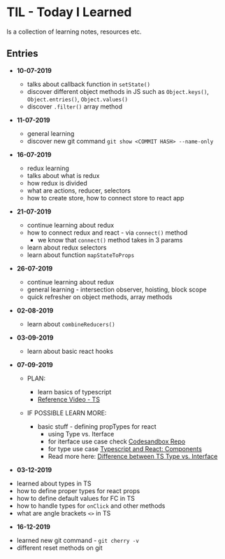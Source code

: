 # TIL - Today I Learned

Is a collection of learning notes, resources etc.

## Entries

* **10-07-2019**
  - talks about callback function in ```setState()```
  - discover different object methods in JS such as ```Object.keys()```, ```Object.entries()```, ```Object.values()```
  - discover ```.filter()``` array method

* **11-07-2019**
  - general learning
  - discover new git command ```git show <COMMIT HASH> --name-only```

* **16-07-2019**
  - redux learning
  - talks about what is redux
  - how redux is divided
  - what are actions, reducer, selectors
  - how to create store, how to connect store to react app

* **21-07-2019**
  - continue learning about redux
  - how to connect redux and react - via ```connect()``` method
    - we know that ```connect()``` method takes in 3 params
  - learn about redux selectors
  - learn about function ```mapStateToProps```

* **26-07-2019**
  - continue learning about redux
  - general learning - intersection observer, hoisting, block scope
  - quick refresher on object methods, array methods

* **02-08-2019**
  - learn about ```combineReducers()```

* **03-09-2019**
  - learn about basic react hooks

* **07-09-2019**
  - PLAN:
    - learn basics of typescript
    - [Reference Video - TS](https://www.youtube.com/watch?v=NjN00cM18Z4)

  - IF POSSIBLE LEARN MORE:
    - basic stuff - defining propTypes for react
      - using Type vs. Iterface
      - for iterface use case check [Codesandbox Repo](https://github.com/codesandbox/codesandbox-client/blob/master/packages/app/src/app/components/Alert/Alert.tsx) 
      - for type use case [Typescript and React: Components](https://fettblog.eu/typescript-react/components/)
      - Read more here: [Difference between TS Type vs. Interface](https://www.educba.com/typescript-type-vs-interface/)

* **03-12-2019**
- learned about types in TS
- how to define proper types for react props
- how to define default values for FC in TS
- how to handle types for `onClick` and other methods
- what are angle brackets `<>` in TS

* **16-12-2019**
- learned new git command - `git cherry -v`
- different reset methods on git

